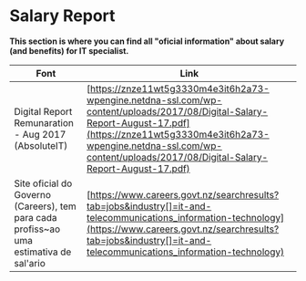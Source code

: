 # Salary Report

**This section is where you can find all "oficial information" about salary (and benefits) for IT specialist.**

Font | Link
--- | --- 
Digital Report Remunaration - Aug 2017 (AbsoluteIT) | [https://znze11wt5g3330m4e3it6h2a73-wpengine.netdna-ssl.com/wp-content/uploads/2017/08/Digital-Salary-Report-August-17.pdf](https://znze11wt5g3330m4e3it6h2a73-wpengine.netdna-ssl.com/wp-content/uploads/2017/08/Digital-Salary-Report-August-17.pdf)
Site oficial do Governo (Careers), tem para cada profiss~ao uma estimativa de sal'ario | [https://www.careers.govt.nz/searchresults?tab=jobs&industry[]=it-and-telecommunications_information-technology](https://www.careers.govt.nz/searchresults?tab=jobs&industry[]=it-and-telecommunications_information-technology)

